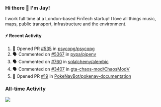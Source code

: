 ### Hi there 👋 I'm Jay!
I work full time at a London-based FinTech startup!
I love all things music, maps, public transport, infrastructure and the environment.

#### :zap: Recent Activity
<!--START_SECTION:activity-->
1. 💪 Opened PR [#535](https://github.com/psycopg/psycopg/pull/535) in [psycopg/psycopg](https://github.com/psycopg/psycopg)
2. 🗣 Commented on [#5367](https://github.com/pypa/pipenv/issues/5367) in [pypa/pipenv](https://github.com/pypa/pipenv)
3. 🗣 Commented on [#760](https://github.com/sqlalchemy/alembic/issues/760) in [sqlalchemy/alembic](https://github.com/sqlalchemy/alembic)
4. 🗣 Commented on [#3407](https://github.com/gta-chaos-mod/ChaosModV/issues/3407) in [gta-chaos-mod/ChaosModV](https://github.com/gta-chaos-mod/ChaosModV)
5. 💪 Opened PR [#19](https://github.com/PokeNavBot/pokenav-documentation/pull/19) in [PokeNavBot/pokenav-documentation](https://github.com/PokeNavBot/pokenav-documentation)
<!--END_SECTION:activity-->


### All-time Activity
[<img src="https://github-readme-stats.vercel.app/api/wakatime?username=TurnrDev&layout=compact" />](https://wakatime.com/@TurnrDev)  

